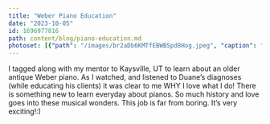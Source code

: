 ```yaml
---
title: "Weber Piano Education"
date: "2023-10-05"
id: 1696977816
path: content/blog/piano-education.md
photoset: [{"path": "/images/br2aDb6KMTfEBWBSpd8Hog.jpeg", "caption": "Weber piano diagnosis- Kaysville, UT", "thumbnail": "False"}]
---
```

I tagged along with my mentor to Kaysville, UT to learn about an older antique Weber piano. As I watched, and listened to Duane’s diagnoses (while educating his clients) it was clear to me WHY I love what I do! There is something new to learn everyday about pianos. So much history and love goes into these musical wonders. This job is far from boring. It’s very exciting!:)